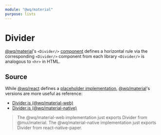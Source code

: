 ```yaml
---
module: "@wq/material"
purpose: lists
---
```


# Divider

[@wq/material]'s `<Divider/>` [component][index] defines a horizontal rule via the corresponding `<Divider/>` component from each library  `<Divider/>` is analogous to `<hr>` in HTML.

## Source

While [@wq/react] defines a [placeholder implementation][react-src], [@wq/material]'s versions are more useful as reference:

 * [Divider.js (@wq/material-web)][material-web-src]
 * [Divider.js (@wq/material-native)][material-native-src]

> The @wq/material-web implementation just exports Divider from @mui/material.
> The @wq/material-native implementation just exports Divider from react-native-paper.

[index]: ./index.md
[@wq/react]: ../@wq/react.md
[@wq/material]: ../@wq/material.md
[react-src]: https://github.com/wq/wq.app/blob/main/packages/react/src/components/Divider.js
[material-web-src]: https://github.com/wq/wq.app/blob/main/packages/material-web/src/components/Divider.js
[material-native-src]: https://github.com/wq/wq.app/blob/main/packages/material-native/src/components/Divider.js
